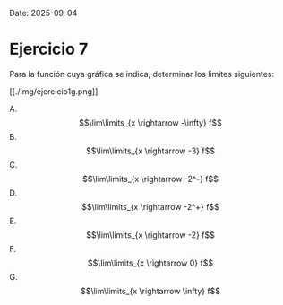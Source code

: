 Date: 2025-09-04

# Ejercicio 7


Para la función cuya gráfica se indica, determinar los limites siguientes:

[[./img/ejercicio1g.png]]

A.  $$\lim\limits_{x \rightarrow -\infty} f$$
B.  $$\lim\limits_{x \rightarrow -3} f$$
C.  $$\lim\limits_{x \rightarrow -2^-} f$$
D.  $$\lim\limits_{x \rightarrow -2^+} f$$
E.  $$\lim\limits_{x \rightarrow -2} f$$
F.  $$\lim\limits_{x \rightarrow 0} f$$
G.  $$\lim\limits_{x \rightarrow \infty} f$$
